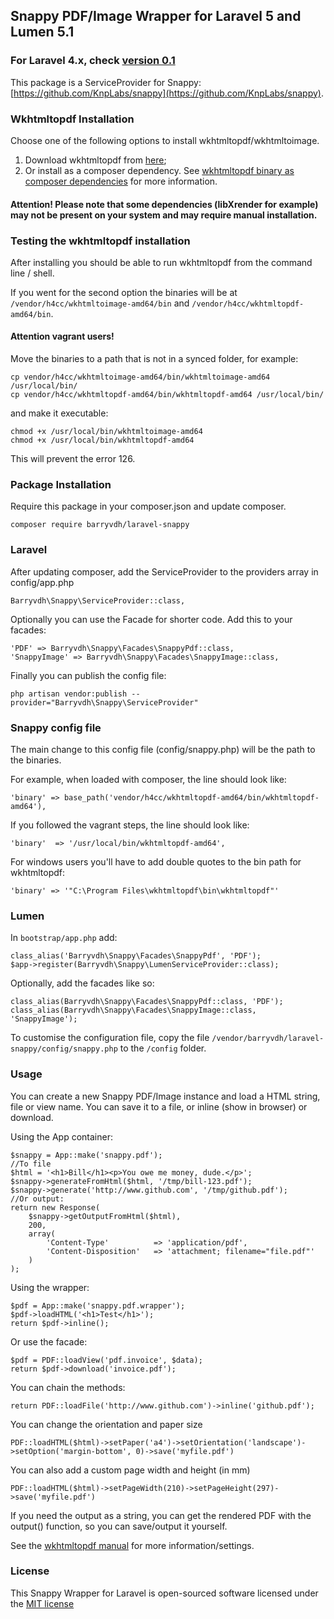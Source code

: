 ## Snappy PDF/Image Wrapper for Laravel 5 and Lumen 5.1

### For Laravel 4.x, check [version 0.1](https://github.com/barryvdh/laravel-snappy/tree/0.1)

This package is a ServiceProvider for Snappy: [https://github.com/KnpLabs/snappy](https://github.com/KnpLabs/snappy).

### Wkhtmltopdf Installation

Choose one of the following options to install wkhtmltopdf/wkhtmltoimage.

1. Download wkhtmltopdf from [here](http://wkhtmltopdf.org/downloads.html); 
2. Or install as a composer dependency. See [wkhtmltopdf binary as composer dependencies](https://github.com/KnpLabs/snappy#wkhtmltopdf-binary-as-composer-dependencies) for more information.

#### Attention! Please note that some dependencies (libXrender for example) may not be present on your system and may require manual installation. 

### Testing the wkhtmltopdf installation

After installing you should be able to run wkhtmltopdf from the command line / shell.

If you went for the second option the binaries will be at `/vendor/h4cc/wkhtmltoimage-amd64/bin` and `/vendor/h4cc/wkhtmltopdf-amd64/bin`. 

#### Attention vagrant users!

Move the binaries to a path that is not in a synced folder, for example:

    cp vendor/h4cc/wkhtmltoimage-amd64/bin/wkhtmltoimage-amd64 /usr/local/bin/
    cp vendor/h4cc/wkhtmltopdf-amd64/bin/wkhtmltopdf-amd64 /usr/local/bin/

and make it executable:

    chmod +x /usr/local/bin/wkhtmltoimage-amd64 
    chmod +x /usr/local/bin/wkhtmltopdf-amd64

This will prevent the error 126.

### Package Installation

Require this package in your composer.json and update composer.

    composer require barryvdh/laravel-snappy

### Laravel

After updating composer, add the ServiceProvider to the providers array in config/app.php

    Barryvdh\Snappy\ServiceProvider::class,

Optionally you can use the Facade for shorter code. Add this to your facades:

    'PDF' => Barryvdh\Snappy\Facades\SnappyPdf::class,
    'SnappyImage' => Barryvdh\Snappy\Facades\SnappyImage::class,

Finally you can publish the config file:

    php artisan vendor:publish --provider="Barryvdh\Snappy\ServiceProvider"

### Snappy config file

The main change to this config file (config/snappy.php) will be the path to the binaries.

For example, when loaded with composer, the line should look like:

    'binary' => base_path('vendor/h4cc/wkhtmltopdf-amd64/bin/wkhtmltopdf-amd64'),
    
If you followed the vagrant steps, the line should look like:

    'binary'  => '/usr/local/bin/wkhtmltopdf-amd64',

For windows users you'll have to add double quotes to the bin path for wkhtmltopdf:

    'binary' => '"C:\Program Files\wkhtmltopdf\bin\wkhtmltopdf"'

### Lumen
In `bootstrap/app.php` add:
   
    class_alias('Barryvdh\Snappy\Facades\SnappyPdf', 'PDF');
    $app->register(Barryvdh\Snappy\LumenServiceProvider::class);

Optionally, add the facades like so:

    class_alias(Barryvdh\Snappy\Facades\SnappyPdf::class, 'PDF');
    class_alias(Barryvdh\Snappy\Facades\SnappyImage::class, 'SnappyImage');

To customise the configuration file, copy the file `/vendor/barryvdh/laravel-snappy/config/snappy.php` to the `/config` folder.

### Usage

You can create a new Snappy PDF/Image instance and load a HTML string, file or view name. You can save it to a file, or inline (show in browser) or download.

Using the App container:

    $snappy = App::make('snappy.pdf');
    //To file
    $html = '<h1>Bill</h1><p>You owe me money, dude.</p>';
    $snappy->generateFromHtml($html, '/tmp/bill-123.pdf');
    $snappy->generate('http://www.github.com', '/tmp/github.pdf');
    //Or output:
    return new Response(
        $snappy->getOutputFromHtml($html),
        200,
        array(
            'Content-Type'          => 'application/pdf',
            'Content-Disposition'   => 'attachment; filename="file.pdf"'
        )
    );

Using the wrapper:

    $pdf = App::make('snappy.pdf.wrapper');
    $pdf->loadHTML('<h1>Test</h1>');
    return $pdf->inline();

Or use the facade:

    $pdf = PDF::loadView('pdf.invoice', $data);
    return $pdf->download('invoice.pdf');

You can chain the methods:

    return PDF::loadFile('http://www.github.com')->inline('github.pdf');

You can change the orientation and paper size

    PDF::loadHTML($html)->setPaper('a4')->setOrientation('landscape')->setOption('margin-bottom', 0)->save('myfile.pdf')

You can also add a custom page width and height (in mm)

    PDF::loadHTML($html)->setPageWidth(210)->setPageHeight(297)->save('myfile.pdf')

If you need the output as a string, you can get the rendered PDF with the output() function, so you can save/output it yourself.

See the [wkhtmltopdf manual](http://wkhtmltopdf.org/usage/wkhtmltopdf.txt) for more information/settings.

### License

This Snappy Wrapper for Laravel is open-sourced software licensed under the [MIT license](http://opensource.org/licenses/MIT)
